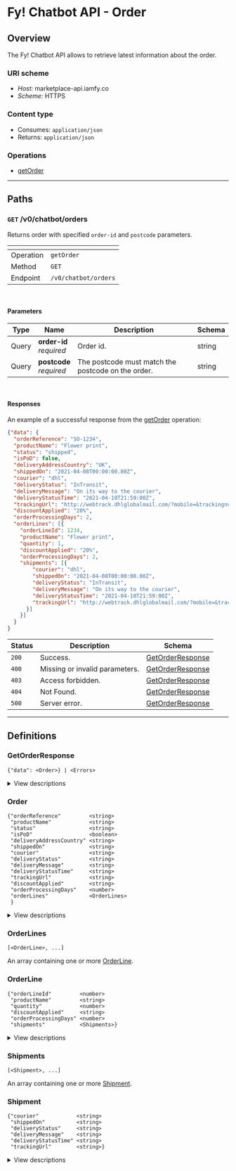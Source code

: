 # Fy! Chatbot API - Order

## Overview
<a name="overview"></a>
The Fy! Chatbot API allows to retrieve latest information about the order.

### URI scheme
* *Host:* marketplace-api.iamfy.co
* *Scheme:* HTTPS

### Content type
* Consumes: `application/json`
* Returns: `application/json`

### Operations
* [getOrder](#getorder)

----

<a name="paths"></a>
## Paths

<a name="getorder"></a>
### `GET` /v0/chatbot/orders

Returns order with specified `order-id` and `postcode` parameters.

|<!--  -->|<!--  -->|
|-|-|
|Operation|`getOrder`|
|Method|`GET`|
|Endpoint|`/v0/chatbot/orders`|
<br>

#### Parameters

|Type|Name|Description|Schema|
|-|-|-|-|
|Query|**order-id** <br>*required*|Order id.|string|
|Query|**postcode** <br>*required*|The postcode must match the postcode on the order. |string|
<br>

#### Responses

An example of a successful response from the [getOrder](#getorder) operation:

```json
{"data": {
  "orderReference": "SO-1234",
  "productName": "Flower print",
  "status": "shipped",
  "isPoD": false,
  "deliveryAddressCountry": "UK",
  "shippedOn": "2021-04-08T00:00:00.00Z",
  "courier": "dhl",
  "deliveryStatus": "InTransit",
  "deliveryMessage": "On its way to the courier",
  "deliveryStatusTime": "2021-04-10T21:59:00Z",
  "trackingUrl": "http://webtrack.dhlglobalmail.com/?mobile=&trackingnumber=123ABC",
  "discountApplied": "20%",
  "orderProcessingDays": 2,
  "orderLines": [{
    "orderLineId": 1234,
    "productName": "Flower print",
    "quantity": 1,
    "discountApplied": "20%",
    "orderProcessingDays": 2,
    "shipments": [{
        "courier": "dhl",
        "shippedOn": "2021-04-08T00:00:00.00Z",
        "deliveryStatus": "InTransit",
        "deliveryMessage": "On its way to the courier",
        "deliveryStatusTime": "2021-04-10T21:59:00Z",
        "trackingUrl": "http://webtrack.dhlglobalmail.com/?mobile=&trackingnumber=123ABC"
      }]
    }]
  }
}
```

|Status|Description|Schema|
|-|-|-|
|`200`|Success.|[GetOrderResponse](#getordersresponse)|
|`400`|Missing or invalid parameters.|[GetOrderResponse](#getordersresponse)|
|`403`|Access forbidden.|[GetOrderResponse](#getordersresponse)|
|`404`|Not Found.|[GetOrderResponse](#getordersresponse)
|`500`|Server error.|[GetOrderResponse](#getordersresponse)|

----

## Definitions
<a name="definitions"></a>

### GetOrderResponse
<a name="getordersresponse"></a>

```
{"data": <Order>} | <Errors>
```

<details>
  <summary>View descriptions</summary>
  
|Name|Description|Schema|
|-|-|-|
|**payload**    <br>*optional*|The payload for the getOrder operation.|[Order](#order)|
|**errors**     <br>*optional*|One or more unexpected errors which occurred during the getOrder operation.|-|

</details>

### Order
<a name="order"></a>

```
{"orderReference"         <string>
 "productName"            <string>
 "status"                 <string>
 "isPoD"                  <boolean>
 "deliveryAddressCountry" <string>
 "shippedOn"              <string>
 "courier"                <string>
 "deliveryStatus"         <string>
 "deliveryMessage"        <string>
 "deliveryStatusTime"     <string>
 "trackingUrl"            <string>
 "discountApplied"        <string>
 "orderProcessingDays"    <number>
 "orderLines"             <OrderLines>
 }
```

<details>
  <summary>View descriptions</summary>
  
|Name|Description|Schema|
|-|-|-|
|**orderReference**         <br>*required*|The reference for a specific Fy! order: an "SO-" prefix followed by a series of numbers. |string|
|**productName**            <br>*optional*|The name of the product associated with the order. |string|
|**status**                 <br>*required*|The order's current status. Available statuses:<br> - pending, <br> - cancelled, <br> - shipped|string|
|**isPoD**                  <br>*required*|Flag to indicate if order has PoD products or not.|boolean|
|**deliveryAddressCountry** <br>*required*|The recipient's country.|string|
|**shippedOn**              <br>*optional*|The (ISO-8601) datetime when the order was shipped.|string|
|**courier**                <br>*optional*|Courier name.|string|
|**deliveryStatus**         <br>*optional*|Current status of the delivery.|string|
|**deliveryMessage**        <br>*optional*|The latest checkpoint message.|string|
|**deliveryStatusTime**     <br>*optional*|The latest checkpoint (ISO-8601) datetime.|string|
|**trackingUrl**            <br>*optional*|Official tracking url of the courier.|string|
|**discountApplied**        <br>*optional*|Discount applied to the order.|string|
|**orderProcessingDays**.   <br>*optional*|Typical/expected number of days for the order to be processed.|number|
|**orderLines**             <br>*required*|One or more orderlines associated with the order.|[OrderLines](#orderlines)|

</details>

### OrderLines
<a name="orderlines"></a>

```
[<OrderLine>, ...]
```

An array containing one or more [OrderLine](#orderline).

### OrderLine
<a name="orderline"></a>

```
{"orderLineId"         <number>
 "productName"         <string>
 "quantity"            <number>
 "discountApplied"     <string>
 "orderProcessingDays" <number>
 "shipments"           <Shipments>}
```

<details>
  <summary>View descriptions</summary>

|Name|Description|Schema|
|-|-|-|
|**orderLineId**         <br>*required*|The identification number of the orderline.|number|
|**productName**         <br>*required*|The name of the product associated with the orderline.|string|
|**quantity**            <br>*required*|The quantity of items in the orderline.|number|
|**discountApplied**     <br>*optional*|Discount in percents applied to the product.|string|
|**orderProcessingDays** <br>*optional*|Typical/expected number of days for the order to be processed.|number|
|**shipments**           <br>*optional*|One or more shipment updates for the orderline.|[Shipments](#shipments)|

</details>

### Shipments
<a name="shipments"></a>

```
[<Shipment>, ...]
```

An array containing one or more [Shipment](#shipment).

### Shipment
<a name="shipment"></a>

```
{"courier"            <string>
 "shippedOn"          <string>
 "deliveryStatus"     <string>
 "deliveryMessage"    <string>
 "deliveryStatusTime" <string>
 "trackingUrl"        <string>}
```

<details>
  <summary>View descriptions</summary>

|Name|Description|Schema|
|-|-|-|
|**courier**                <br>*optional*|Courier name.|string|
|**shippedOn**              <br>*optional*|The (ISO-8601) datetime when the order was shipped.|string|
|**deliveryStatus**         <br>*optional*|Status of the delivery.|string|
|**deliveryMessage**        <br>*optional*|The checkpoint message.|string|
|**deliveryStatusTime**     <br>*optional*|The checkpoint (ISO-8601) datetime.|string|
|**trackingUrl**            <br>*optional*|Official tracking url of the courier.|string|

</details>

